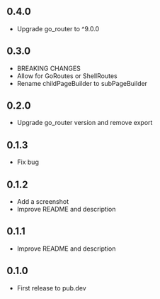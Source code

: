 ## 0.4.0

* Upgrade go_router to ^9.0.0

## 0.3.0

* BREAKING CHANGES
* Allow for GoRoutes or ShellRoutes
* Rename childPageBuilder to subPageBuilder

## 0.2.0

* Upgrade go_router version and remove export

## 0.1.3

* Fix bug


## 0.1.2

* Add a screenshot
* Improve README and description


## 0.1.1

* Improve README and description


## 0.1.0

* First release to pub.dev
